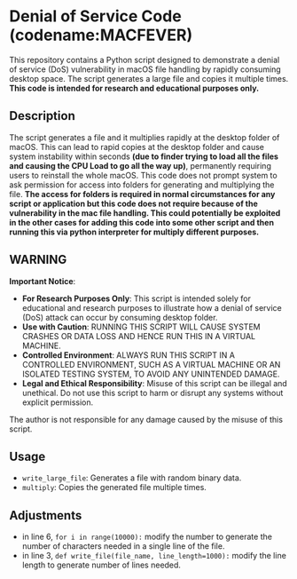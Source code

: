 # Denial of Service Code (codename:MACFEVER)

This repository contains a Python script designed to demonstrate a denial of service (DoS) vulnerability in macOS file handling by rapidly consuming desktop space. The script generates a large file and copies it multiple times. **This code is intended for research and educational purposes only.**

## Description

The script generates a file and it multiplies rapidly at the desktop folder of macOS. This can lead to rapid copies at the desktop folder and cause system instability within seconds **(due to finder trying to load all the files and causing the CPU Load to go all the way up)**, permanently requiring users to reinstall the whole macOS. This code does not prompt system to ask permission for access into folders for generating and multiplying the file. **The access for folders is required in normal circumstances for any script or application but this code does not require because of the vulnerability in the mac file handling. This could potentially be exploited in the other cases for adding this code into some other script and then running this via python interpreter for multiply different purposes.**

## WARNING

**Important Notice**: 

- **For Research Purposes Only**: This script is intended solely for educational and research purposes to illustrate how a denial of service (DoS) attack can occur by consuming desktop folder.
- **Use with Caution**: RUNNING THIS SCRIPT WILL CAUSE SYSTEM CRASHES OR DATA LOSS AND HENCE RUN THIS IN A VIRTUAL MACHINE.
- **Controlled Environment**: ALWAYS RUN THIS SCRIPT IN A CONTROLLED ENVIRONMENT, SUCH AS A VIRTUAL MACHINE OR AN ISOLATED TESTING SYSTEM, TO AVOID ANY UNINTENDED DAMAGE.
- **Legal and Ethical Responsibility**: Misuse of this script can be illegal and unethical. Do not use this script to harm or disrupt any systems without explicit permission.

The author is not responsible for any damage caused by the misuse of this script.

## Usage

- `write_large_file`: Generates a file with random binary data.
- `multiply`: Copies the generated file multiple times.

## Adjustments

- in line 6, `for i in range(10000):` modify the number to generate the number of characters needed in a single line of the file.
- in line 3, `def write_file(file_name, line_length=1000):` modify the line length to generate number of lines needed.
